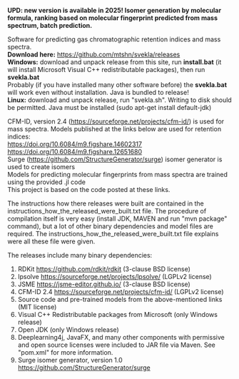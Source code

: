 **UPD: new version is available in 2025! Isomer generation by molecular formula, ranking based on molecular fingerprint predicted from mass spectrum, batch prediction.**

Software for predicting gas chromatographic retention indices and mass spectra.\
**Download here:** https://github.com/mtshn/svekla/releases  \
**Windows:** download and unpack release from this site, run **install.bat** (it will install Microsoft Visual C++ redistributable packages), then run **svekla.bat**\
Probably (if you have installed many other software before) the **svekla.bat** will work even without installation. Java is bundled to release!\
**Linux:** download and unpack release, run "svekla.sh". Writing to disk should be permitted. Java must be installed
(sudo apt-get install default-jdk)


CFM-ID, version 2.4 (https://sourceforge.net/projects/cfm-id/) is used for mass spectra. Models published at the links below are used for retention indices: \
https://doi.org/10.6084/m9.figshare.14602317 \
https://doi.org/10.6084/m9.figshare.12651680 \
Surge (https://github.com/StructureGenerator/surge) isomer generator is used to create isomers\
Models for predicting molecular fingerprints from mass spectra are trained using the provided .jl code\
This project is based on the code posted at these links.


The instructions how there releases were built are contained in the instructions_how_the_released_were_built.txt file. The procedure of compilation itself is very easy (install JDK, MAVEN and run "mvn package" command), but a lot of other binary dependencies and model files are required. The instructions_how_the_released_were_built.txt file explains were all these file were given.

The releases include many binary dependencies:

1) RDKit https://github.com/rdkit/rdkit  (3-clause BSD license)
2) lpsolve https://sourceforge.net/projects/lpsolve/ (LGPLv2 license)
3) JSME https://jsme-editor.github.io/ (3-clause BSD license)
4) CFM-ID 2.4  https://sourceforge.net/projects/cfm-id/  (LGPLv2 license)
5) Source code and pre-trained models from the above-mentioned links (MIT license)
6) Visual C++ Redistributable packages from Microsoft  (only Windows release)
7) Open JDK (only Windows release)
8) Deeplearning4j, JavaFX, and many other components with permissive and open source licenses were included to JAR file via Maven. See "pom.xml" for more information.
9) Surge isomer generator, version 1.0 https://github.com/StructureGenerator/surge

